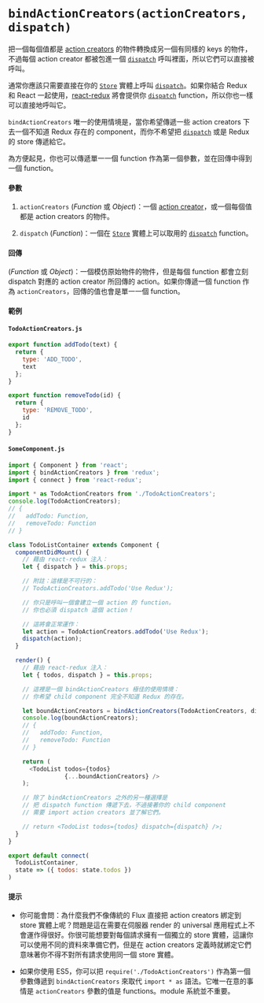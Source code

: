 # `bindActionCreators(actionCreators, dispatch)`

把一個每個值都是 [action creators](../Glossary.md#action-creator) 的物件轉換成另一個有同樣的 keys 的物件，不過每個 action creator 都被包進一個 [`dispatch`](Store.md#dispatch) 呼叫裡面，所以它們可以直接被呼叫。

通常你應該只需要直接在你的 [`Store`](Store.md) 實體上呼叫 [`dispatch`](Store.md#dispatch)。如果你結合 Redux 和 React 一起使用，[react-redux](https://github.com/gaearon/react-redux) 將會提供你 [`dispatch`](Store.md#dispatch) function，所以你也一樣可以直接地呼叫它。

`bindActionCreators` 唯一的使用情境是，當你希望傳遞一些 action creators 下去一個不知道 Redux 存在的 component，而你不希望把 [`dispatch`](Store.md#dispatch) 或是 Redux 的 store 傳遞給它。

為方便起見，你也可以傳遞單一一個 function 作為第一個參數，並在回傳中得到一個 function。

#### 參數

1. `actionCreators` (*Function* 或 *Object*)：一個 [action creator](../Glossary.md#action-creator)，或一個每個值都是 action creators 的物件。

2. `dispatch` (*Function*)：一個在 [`Store`](Store.md) 實體上可以取用的 [`dispatch`](Store.md#dispatch) function。

#### 回傳

(*Function* 或 *Object*)：一個模仿原始物件的物件，但是每個 function 都會立刻 dispatch 對應的 action creator 所回傳的 action。如果你傳遞一個 function 作為 `actionCreators`，回傳的值也會是單一一個 function。

#### 範例

#### `TodoActionCreators.js`

```js
export function addTodo(text) {
  return {
    type: 'ADD_TODO',
    text
  };
}

export function removeTodo(id) {
  return {
    type: 'REMOVE_TODO',
    id
  };
}
```

#### `SomeComponent.js`

```js
import { Component } from 'react';
import { bindActionCreators } from 'redux';
import { connect } from 'react-redux';

import * as TodoActionCreators from './TodoActionCreators';
console.log(TodoActionCreators);
// {
//   addTodo: Function,
//   removeTodo: Function
// }

class TodoListContainer extends Component {
  componentDidMount() {
    // 藉由 react-redux 注入：
    let { dispatch } = this.props;

    // 附註：這樣是不可行的：
    // TodoActionCreators.addTodo('Use Redux');

    // 你只是呼叫一個會建立一個 action 的 function。
    // 你也必須 dispatch 這個 action！

    // 這將會正常運作：
    let action = TodoActionCreators.addTodo('Use Redux');
    dispatch(action);
  }

  render() {
    // 藉由 react-redux 注入：
    let { todos, dispatch } = this.props;

    // 這裡是一個 bindActionCreators 極佳的使用情境：
    // 你希望 child component 完全不知道 Redux 的存在。

    let boundActionCreators = bindActionCreators(TodoActionCreators, dispatch);
    console.log(boundActionCreators);
    // {
    //   addTodo: Function,
    //   removeTodo: Function
    // }

    return (
      <TodoList todos={todos}
                {...boundActionCreators} />
    );

    // 除了 bindActionCreators 之外的另一種選擇是
    // 把 dispatch function 傳遞下去，不過接著你的 child component
    // 需要 import action creators 並了解它們。

    // return <TodoList todos={todos} dispatch={dispatch} />;
  }
}

export default connect(
  TodoListContainer,
  state => ({ todos: state.todos })
)
```

#### 提示

* 你可能會問：為什麼我們不像傳統的 Flux 直接把 action creators 綁定到 store 實體上呢？問題是這在需要在伺服器 render 的 universal 應用程式上不會運作得很好。你很可能想要對每個請求擁有一個獨立的 store 實體，這讓你可以使用不同的資料來準備它們，但是在 action creators 定義時就綁定它們意味著你不得不對所有請求使用同一個 store 實體。

* 如果你使用 ES5，你可以把 `require('./TodoActionCreators')` 作為第一個參數傳遞到 `bindActionCreators` 來取代 `import * as` 語法。它唯一在意的事情是 `actionCreators` 參數的值是 functions。module 系統並不重要。
